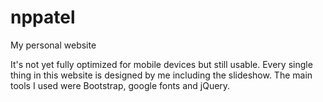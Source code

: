 # nppatel
My personal website

It's not yet fully optimized for mobile devices but still usable. 
Every single thing in this website is designed by me including the slideshow. 
The main tools I used were Bootstrap, google fonts and jQuery.
